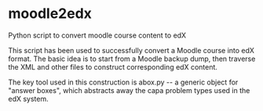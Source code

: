 moodle2edx
==========

Python script to convert moodle course content to edX

This script has been used to successfully convert a Moodle course into
edX format.  The basic idea is to start from a Moodle backup dump,
then traverse the XML and other files to construct corresponding edX
content.

The key tool used in this construction is abox.py -- a generic object
for "answer boxes", which abstracts away the capa problem types used
in the edX system.
